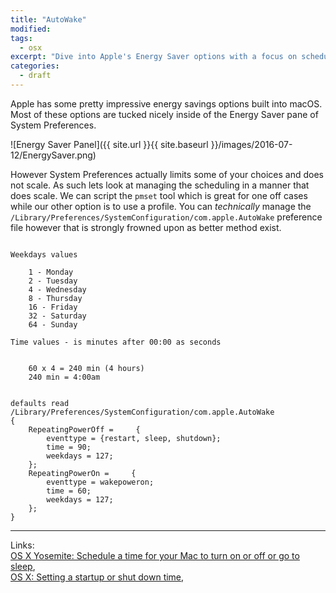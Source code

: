 ```yaml
---
title: "AutoWake"
modified:
tags:
  - osx
excerpt: "Dive into Apple's Energy Saver options with a focus on scheduling."
categories:
  - draft
---
```



Apple has some pretty impressive energy savings options built into macOS. Most of these options are tucked nicely inside of the Energy Saver pane of System Preferences.

![Energy Saver Panel]({{ site.url }}{{ site.baseurl }}/images/2016-07-12/EnergySaver.png)

However System Preferences actually limits some of your choices and does not scale. As such lets look at managing the scheduling in a manner that does scale. We can script the `pmset` tool which is great for one off cases while our other option is to use a profile. You can _technically_ manage the `/Library/Preferences/SystemConfiguration/com.apple.AutoWake` preference file however that is strongly frowned upon as better method exist.




```

Weekdays values

    1 - Monday
    2 - Tuesday
    4 - Wednesday
    8 - Thursday
    16 - Friday
    32 - Saturday
    64 - Sunday

Time values - is minutes after 00:00 as seconds


    60 x 4 = 240 min (4 hours)
    240 min = 4:00am


defaults read /Library/Preferences/SystemConfiguration/com.apple.AutoWake
{
    RepeatingPowerOff =     {
        eventtype = {restart, sleep, shutdown};
        time = 90;
        weekdays = 127;
    };
    RepeatingPowerOn =     {
        eventtype = wakepoweron;
        time = 60;
        weekdays = 127;
    };
}
```

---

Links:  
[OS X Yosemite: Schedule a time for your Mac to turn on or off or go to sleep](https://support.apple.com/kb/PH18583),  
[OS X: Setting a startup or shut down time](https://support.apple.com/en-us/HT201988),  
